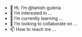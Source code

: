 - 👋 Hi, I’m @tanish-guleria
- 👀 I’m interested in ...
- 🌱 I’m currently learning ...
- 💞️ I’m looking to collaborate on ...
- 📫 How to reach me ...

<!---
tanish-guleria/tanish-guleria is a ✨ special ✨ repository because its `README.md` (this file) appears on your GitHub profile.
You can click the Preview link to take a look at your changes.
--->
